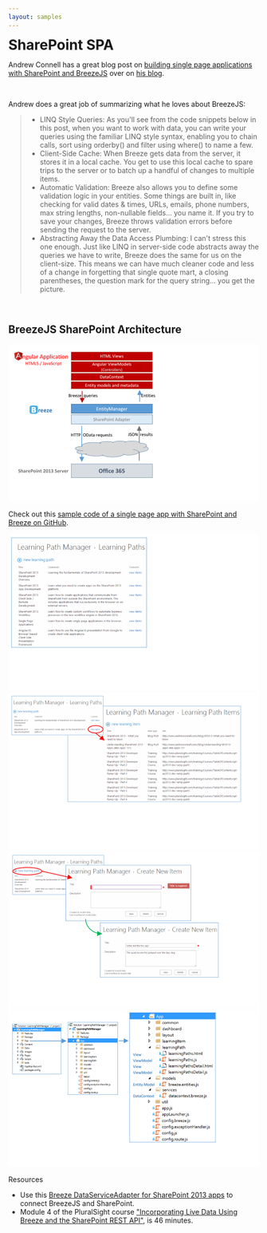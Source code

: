 ```yaml
---
layout: samples
---
```

<h1 style="margin: 8px 0px 12px;">SharePoint SPA</h1>

<p>Andrew Connell has a great blog post on <a href="http://www.andrewconnell.com/blog/breezejs-makes-client-side-sharepoint-2013-rest-development-a-breeze" target="_blank">building single page applications with SharePoint and BreezeJS</a> over on <a href="http://www.andrewconnell.com/"  target="_blank">his blog</a>.</p>
<br />
<p>Andrew does a great job of summarizing what he loves about BreezeJS:</p>

<blockquote>
  <ul>
    <li>LINQ Style Queries: As you'll see from the code snippets below in this post, when you want to work with data, you can write your queries using the familiar LINQ style syntax, enabling you to chain calls, sort using orderby() and filter using where() to name a few.</li>
    <li>Client-Side Cache: When Breeze gets data from the server, it stores it in a local cache. You get to use this local cache to spare trips to the server or to batch up a handful of changes to multiple items.</li>
    <li>Automatic Validation: Breeze also allows you to define some validation logic in your entities. Some things are built in, like checking for valid dates & times, URLs, emails, phone numbers, max string lengths, non-nullable fields... you name it. If you try to save your changes, Breeze throws validation errors before sending the request to the server.</li>
    <li>Abstracting Away the Data Access Plumbing: I can't stress this one enough. Just like LINQ in server-side code abstracts away the queries we have to write, Breeze does the same for us on the client-size. This means we can have much cleaner code and less of a change in forgetting that single quote mart, a closing parentheses, the question mark for the query string... you get the picture.</li>
  </ul>
</blockquote>
<br />
<h2>BreezeJS SharePoint Architecture</h2>
<img src="/images/samples/sharepoint-learning-path-architecture.png" alt="BreezeJS SharePoint architecture" title="BreezeJS SharePoint architecture" />

Check out this <a href="https://github.com/andrewconnell/BreezeSP2013Sample" target="_blank">sample code of a single page app with SharePoint and Breeze on GitHub</a>.

<img src="/images/samples/sharepoint-learning-path-1.png" alt="Learning Path Manager" title="Learning Path Manager" /><br />
<img src="/images/samples/sharepoint-learning-path-2.png" alt="Learning Path Manager view items" title="Learning Path Manager view items" /><br />
<img src="/images/samples/sharepoint-learning-path-3.png" alt="Learning Path Manager create new item" title="Learning Path Manager create new item" /><br />
<img src="/images/samples/sharepoint-learning-path-4.png" alt="Learning Path Manager file paths" title="Learning Path Manager file paths" />

<p>Resources</p>
<ul>
  <li>Use this <a href="http://www.nuget.org/packages/Breeze.DataService.SharePoint"  target="_blank">Breeze DataServiceAdapter for SharePoint 2013 apps</a> to connect BreezeJS and SharePoint.</li>
  <li>Module 4 of the PluralSight course <a href="http://pluralsight.com/training/courses/TableOfContents?courseName=building-sharepoint-apps-spa-angularjs " target="_blank">"Incorporating Live Data Using Breeze and the SharePoint REST API"</a>, is 46 minutes.</li>
  <!--<li>Module 5 of the PluralSight course <a href="http://pluralsight.com/training/Courses/TableOfContents/sharepoint-2013-fundamentals"  target="_blank">SharePoint 2013 Fundamentals</a> covers BreezeJS.</li>-->
</ul>